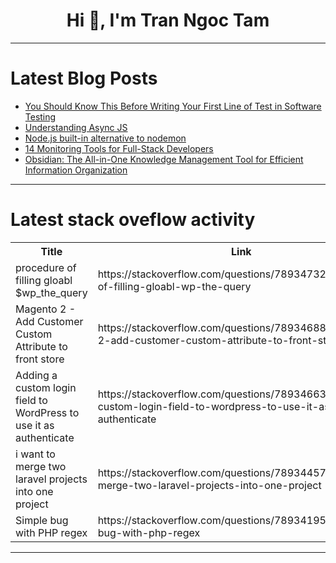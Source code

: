 <h1 align="center">Hi 👋, I'm Tran Ngoc Tam</h1>

---

# Latest Blog Posts 
<!-- BLOG-POST-LIST:START -->
- [You Should Know This Before Writing Your First Line of Test in Software Testing](https://dev.to/homayunmmdy/you-should-know-this-before-writing-your-first-line-of-test-in-software-testing-19dd)
- [Understanding Async JS](https://dev.to/mahf001/understanding-async-js-24hi)
- [Node.js built-in alternative to nodemon](https://dev.to/fedyk/nodejs-built-in-alternative-to-nodemon-2bo2)
- [14 Monitoring Tools for Full-Stack Developers](https://dev.to/incidenthub/14-monitoring-tools-for-full-stack-developers-4nkf)
- [Obsidian: The All-in-One Knowledge Management Tool for Efficient Information Organization](https://dev.to/stan8086/obsidian-the-all-in-one-knowledge-management-tool-for-efficient-information-organization-1ep3)
<!-- BLOG-POST-LIST:END -->

---

# Latest stack oveflow activity
<table>
  <tr><th>Title</th><th>Link</th></tr>
  <!-- STACKOVERFLOW:START --><tr><td>procedure of filling gloabl $wp_the_query</td><td>https://stackoverflow.com/questions/78934732/procedure-of-filling-gloabl-wp-the-query</td></tr><tr><td>Magento 2 - Add Customer Custom Attribute to front store</td><td>https://stackoverflow.com/questions/78934688/magento-2-add-customer-custom-attribute-to-front-store</td></tr><tr><td>Adding a custom login field to WordPress to use it as authenticate</td><td>https://stackoverflow.com/questions/78934663/adding-a-custom-login-field-to-wordpress-to-use-it-as-authenticate</td></tr><tr><td>i want to merge two laravel projects into one project</td><td>https://stackoverflow.com/questions/78934457/i-want-to-merge-two-laravel-projects-into-one-project</td></tr><tr><td>Simple bug with PHP regex</td><td>https://stackoverflow.com/questions/78934195/simple-bug-with-php-regex</td></tr><!-- STACKOVERFLOW:END -->
</table>

---


